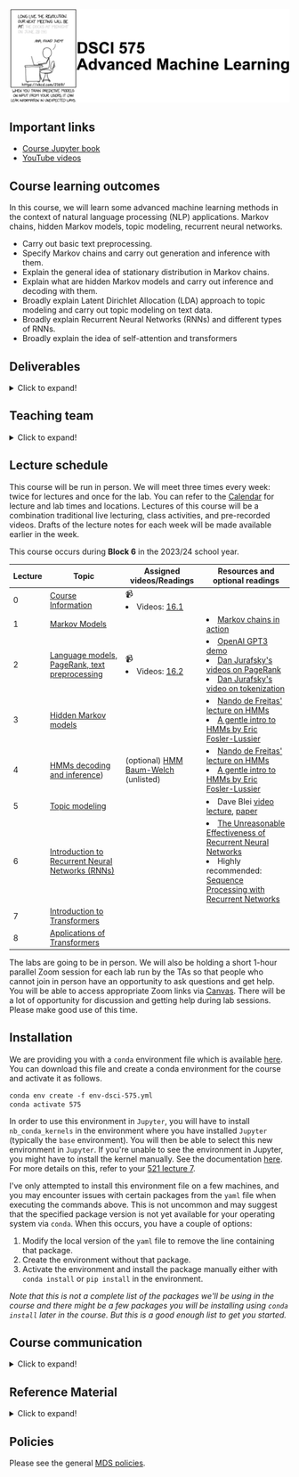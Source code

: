![](lectures/img/575_banner.png)

## Important links 

- [Course Jupyter book](https://pages.github.ubc.ca/mds-2023-24/DSCI_575_adv-mach-learn_students/README.html)
- [YouTube videos](https://www.youtube.com/playlist?list=PLHofvQE1VlGtZoAULxcHb7lOsMved0CuM)

## Course learning outcomes    
In this course, we will learn some advanced machine learning methods in the context of natural language processing (NLP) applications. Markov chains, hidden Markov models, topic modeling, recurrent neural networks.

- Carry out basic text preprocessing.  
- Specify Markov chains and carry out generation and inference with them. 
- Explain the general idea of stationary distribution in Markov chains.
- Explain what are hidden Markov models and carry out inference and decoding with them. 
- Broadly explain Latent Dirichlet Allocation (LDA) approach to topic modeling and carry out topic modeling on text data. 
- Broadly explain Recurrent Neural Networks (RNNs) and different types of RNNs. 
- Broadly explain the idea of self-attention and transformers


## Deliverables

<details>
  <summary>Click to expand!</summary>
    
The following deliverables will determine your course grade:

| Assessment       | Weight  | Where to submit|
| :---:            | :---:   |:---:  | 
| Lab Assignment 1 | 15%     | [Gradescope](https://www.gradescope.ca/courses/12076) |
| Lab Assignment 2 | 15%     | [Gradescope](https://www.gradescope.ca/courses/12076) |
| Lab Assignment 3 | 15%     | [Gradescope](https://www.gradescope.ca/courses/12076) |
| Lab Assignment 4 | 15%     | [Gradescope](https://www.gradescope.ca/courses/12076) |
| Quiz 1           | 20%     | [Canvas](https://canvas.ubc.ca/courses/130315)     |
| Quiz 2           | 20%     | [Canvas](https://canvas.ubc.ca/courses/130315)     |

See [Calendar](https://ubc-mds.github.io/calendar/) for the due dates. 
</details>

## Teaching team
<details>
  <summary>Click to expand!</summary>
    
    
| Role | Name  | 
| :------: | :---: |
| Lecture instructor | Varada Kolhatkar |
| Lab instructor | Varada Kolhatkar and Vincent Liu|
| Teaching assistant | Daniel Ramandi |
| Teaching assistant | Harsh Sharma |
| Teaching assistant | Mohit Pandey |
| Teaching assistant | Ngoc Bui |

</details>  


## Lecture schedule

This course will be run in person. We will meet three times every week: twice for lectures and once for the lab. You can refer to the [Calendar](https://ubc-mds.github.io/calendar/) for lecture and lab times and locations. Lectures of this course will be a combination traditional live lecturing, class activities, and pre-recorded videos. Drafts of the lecture notes for each week will be made available earlier in the week.  

This course occurs during **Block 6** in the 2023/24 school year.

| Lecture  | Topic  | Assigned videos/Readings | Resources and optional readings |
|-------|------------|-----------|-----------|
|   0   | [Course Information](lectures/00_course-information.ipynb) | 📹  <li> Videos: [16.1](https://youtu.be/GTC_iLPCjdY) | |
|   1   | [Markov Models](lectures/01_Markov-models.ipynb) | | <li> [Markov chains in action](http://setosa.io/ev/markov-chains/) </li> | 
|   2   | [Language models, PageRank, text preprocessing](lectures/02_LMs-text-preprocessing.ipynb) | 📹  <li> Videos: [16.2](https://youtu.be/7W5Q8gzNPBc) | <li>[OpenAI GPT3 demo](https://www.youtube.com/embed/fZSFNUT6iY8)</li><li> [Dan Jurafsky's videos on PageRank](https://www.youtube.com/playlist?list=PLaZQkZp6WhWzSy3WKExE7656jBxfXJh3I)</li> <li>[Dan Jurafsky's video on tokenization](https://www.youtube.com/watch?v=pEwBjcYdcKw)</li>|
|   3  | [Hidden Markov models](lectures/03_HMMs-intro.ipynb) |  |<li>[Nando de Freitas' lecture on HMMs](https://www.youtube.com/watch?v=jY2E6ExLxaw)</li> <li>[A gentle intro to HMMs by Eric Fosler-Lussier](http://di.ubi.pt/~jpaulo/competence/tutorials/hmm-tutorial-1.pdf)</li>|
|   4  | [HMMs decoding and inference](lectures/04_Viterbi-Baum-Welch.ipynb)) | (optional) [HMM Baum-Welch](https://youtu.be/_m5KuZGOOVI) (unlisted) | <li>[Nando de Freitas' lecture on HMMs](https://www.youtube.com/watch?v=jY2E6ExLxaw)</li> <li>[A gentle intro to HMMs by Eric Fosler-Lussier](http://di.ubi.pt/~jpaulo/competence/tutorials/hmm-tutorial-1.pdf)</li>|
|   5   | [Topic modeling](lectures/05_topic-modeling.ipynb) | | <li>Dave Blei [video lecture](https://www.youtube.com/watch?v=DDq3OVp9dNA&t=98s), [paper](http://menome.com/wp/wp-content/uploads/2014/12/Blei2011.pdf)</li> |
|   6   | [Introduction to Recurrent Neural Networks (RNNs)](lectures/06_intro-to-RNNs.ipynb) |  | <li>[The Unreasonable Effectiveness of Recurrent Neural  Networks](http://karpathy.github.io/2015/05/21/rnn-effectiveness/)</li><li>Highly recommended: [Sequence Processing with Recurrent Networks](https://web.stanford.edu/~jurafsky/slp3/9.pdf)</li>|  
|   7   | [Introduction to Transformers](lectures/07_intro-to-transformers.ipynb) |  | |
|   8   | [Applications of Transformers](lectures/08_transformers-applications.ipynb) |  | |


The labs are going to be in person. We will also be holding a short 1-hour parallel Zoom session for each lab run by the TAs so that people who cannot join in person have an opportunity to ask questions and get help. You will be able to access appropriate Zoom links via [Canvas](https://canvas.ubc.ca/courses/130315). There will be a lot of opportunity for discussion and getting help during lab sessions. Please make good use of this time.  

## Installation

We are providing you with a `conda` environment file which is available [here](env-dsci-575.yml). You can download this file and create a conda environment for the course and activate it as follows. 

```
conda env create -f env-dsci-575.yml
conda activate 575
```

In order to use this environment in `Jupyter`, you will have to install `nb_conda_kernels` in the environment where you have installed `Jupyter` (typically the `base` environment). You will then be able to select this new environment in `Jupyter`. If you're unable to see the environment in Jupyter, you might have to install the kernel manually. See the documentation [here](https://ipython.readthedocs.io/en/stable/install/kernel_install.html). For more details on this, refer to your [521 lecture 7](https://pages.github.ubc.ca/MDS-2023-24/DSCI_521_platforms-dsci_students/lectures/7-virtual-environments.html#).

I've only attempted to install this environment file on a few machines, and you may encounter issues with certain packages from the `yaml` file when executing the commands above. This is not uncommon and may suggest that the specified package version is not yet available for your operating system via `conda`. When this occurs, you have a couple of options:

1. Modify the local version of the `yaml` file to remove the line containing that package.
2. Create the environment without that package. 
3. Activate the environment and install the package manually either with `conda install` or `pip install` in the environment.   

_Note that this is not a complete list of the packages we'll be using in the course and there might be a few packages you will be installing using `conda install` later in the course. But this is a good enough list to get you started._ 


## Course communication
<details>
  <summary>Click to expand!</summary>

We all are here to help you learn and succeed in the course and the program. Here is how we'll be communicating with each other during the course. 

### Clarifications on the lecture notes or lab questions

If there is any clarification on the lecture material or lab questions, I'll post a message on the course Slack channel and tag you. **It is your responsibility to read the messages whenever you are tagged.** (I know that there are too many things for you to keep track of. You do not have to read all the messages but please make sure to carefully read the messages whenever you are tagged.) 

### Questions on lecture material or labs

If you have questions about the lecture material or lab questions please post them on the course Slack channel rather than direct messaging me or the TAs. Here are the advantages of doing so: 
- You'll get a quicker response. 
- Your classmates will benefit from the discussion. 

When you ask your question on the course channel, please avoid tagging the instructor unless it's specific for the instructor (e.g., if you notice some mistake in the lecture notes). If you tag a specific person, other teaching team members or your colleagues are discouraged to respond. This will decrease the response rate on the channel. 

Please use some consistent convention when you ask questions on Slack to facilitate easy search for others or future you. For example, if you want to ask a question on Exercise 3.2 from Lab 1, start your post with the label `lab1-ex2.3`. Or if you have a question on lecture 2 material, start your post with the label `lecture2`. Once the question is answered/solved, you can add "(solved)" tag before the label (e.g., (solved) `lab1-ex2.3`). Do not delete your post even if you figure out the answer on your own. The question and the discussion can still be beneficial to others.  

### Questions related to grading

For each deliverable, after I return grades, I'll let you know who has graded what in our course Slack by opening an issue in the course GitHub repository. If you have questions related to grading
- First, make sure your concerns are reasonable (read the ["Reasonable grading concerns" policy](https://ubc-mds.github.io/policies/)). 
- If you believe that your request is reasonable, open a regrade request on Gradescope. 
- If you are unable to resolve the issue with the TA, send a Slack message to the instructor, including the appropriate TA in the conversation. 

### Questions related to your personal situation or talking about sensitive information
 
I am open for a conversation with you. If you want to talk about anything sensitive, please direct message me on Slack (and tag me) rather than posting it on the course channel. It might take a while for me to get back to you, but I'll try my best to respond as soon as possible. 

</details>

## Reference Material
<details>
    <summary>Click to expand!</summary>   

### Online resources     
* [Google NLP API](https://cloud.google.com/natural-language/)
* [Stanford CS224d: Deep Learning for Natural Language Processing](http://cs224d.stanford.edu/syllabus.html)
* [LDA2vec: Word Embeddings in Topic Models](https://www.datacamp.com/community/tutorials/lda2vec-topic-model)
* [7 Types of Artificial Neural Networks for Natural Language Processing](https://www.kdnuggets.com/2017/10/7-types-artificial-neural-networks-natural-language-processing.html)
* https://distill.pub/
* [Model-Based Machine Learning](http://mbmlbook.com/toc.html)
* [RNNs in TensorFlow, a practical guide and undocumented features](http://www.wildml.com/2016/08/rnns-in-tensorflow-a-practical-guide-and-undocumented-features/)
* [A list of readings about RNNs](https://github.com/tensorflow/magenta/tree/master/magenta/reviews)
* For NLP in R, see [Julia Silge's blog](https://juliasilge.com/blog/) posts on sentiment analysis of Jane Austen novels: [part 1](https://juliasilge.com/blog/you-must-allow-me/), [part 2](https://juliasilge.com/blog/if-i-loved-nlp-less/), [part 3](https://juliasilge.com/blog/life-changing-magic/), [part 4](https://juliasilge.com/blog/term-frequency-tf-idf/).
* [RNN resources](https://github.com/ajhalthor/awesome-rnn)

### Books
* Jurafsky, D., & Martin, J. H. [Speech and language processing](https://web.stanford.edu/~jurafsky/slp3/).
* Goodfellow, I., Bengio, Y., Courville, A., & Bengio, Y. (2016). [Deep learning (Vol. 1)](http://www.deeplearningbook.org/). Cambridge: MIT press. 
* [Jacob Eisenstein. Natural Language Processing](https://github.com/jacobeisenstein/gt-nlp-class/blob/master/notes/eisenstein-nlp-notes.pdf)
* Goldberg, Y. (2017). Neural network methods for natural language processing. Synthesis Lectures on Human Language Technologies, 10(1), 1-309. 
* Bird, S., Klein, E., & Loper, E. (2009). [Natural language processing with Python](http://www.nltk.org/book/). O'Reilly Media, Inc.

</details> 

## Policies

Please see the general [MDS policies](https://ubc-mds.github.io/policies/).

